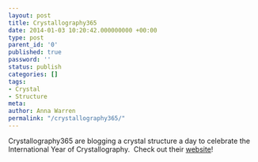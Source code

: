 ```yaml
---
layout: post
title: Crystallography365
date: 2014-01-03 10:20:42.000000000 +00:00
type: post
parent_id: '0'
published: true
password: ''
status: publish
categories: []
tags:
- Crystal
- Structure
meta:
author: Anna Warren
permalink: "/crystallography365/"
---
```

<p>Crystallography365 are blogging a crystal structure a day to celebrate the International Year of Crystallography.  Check out their <a href="http://crystallography365.wordpress.com/">website</a>!</p>
